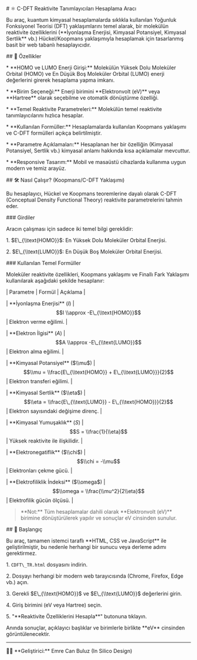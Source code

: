 \# ⚛️ C-DFT Reaktivite Tanımlayıcıları Hesaplama Aracı



Bu araç, kuantum kimyasal hesaplamalarda sıklıkla kullanılan Yoğunluk Fonksiyonel Teorisi (DFT) yaklaşımlarını temel alarak, bir molekülün reaktivite özelliklerini (\*\*İyonlaşma Enerjisi, Kimyasal Potansiyel, Kimyasal Sertlik\*\* vb.) Hückel/Koopmans yaklaşımıyla hesaplamak için tasarlanmış basit bir web tabanlı hesaplayıcıdır.



\## 🌟 Özellikler



\* \*\*HOMO ve LUMO Enerji Girişi:\*\* Molekülün Yüksek Dolu Moleküler Orbital (HOMO) ve En Düşük Boş Moleküler Orbital (LUMO) enerji değerlerini girerek hesaplama yapma imkanı.

\* \*\*Birim Seçeneği:\*\* Enerji birimini \*\*Elektronvolt (eV)\*\* veya \*\*Hartree\*\* olarak seçebilme ve otomatik dönüştürme özelliği.

\* \*\*Temel Reaktivite Parametreleri:\*\* Molekülün temel reaktivite tanımlayıcılarını hızlıca hesaplar.

\* \*\*Kullanılan Formüller:\*\* Hesaplamalarda kullanılan Koopmans yaklaşımı ve C-DFT formülleri açıkça belirtilmiştir.

\* \*\*Parametre Açıklamaları:\*\* Hesaplanan her bir özelliğin (Kimyasal Potansiyel, Sertlik vb.) kimyasal anlamı hakkında kısa açıklamalar mevcuttur.

\* \*\*Responsive Tasarım:\*\* Mobil ve masaüstü cihazlarda kullanıma uygun modern ve temiz arayüz.



\## 🛠️ Nasıl Çalışır? (Koopmans/C-DFT Yaklaşımı)



Bu hesaplayıcı, Hückel ve Koopmans teoremlerine dayalı olarak C-DFT (Conceptual Density Functional Theory) reaktivite parametrelerini tahmin eder.



\### Girdiler



Aracın çalışması için sadece iki temel bilgi gereklidir:



1\.  $E\_{\\text{HOMO}}$: En Yüksek Dolu Moleküler Orbital Enerjisi.

2\.  $E\_{\\text{LUMO}}$: En Düşük Boş Moleküler Orbital Enerjisi.



\### Kullanılan Temel Formüller



Moleküler reaktivite özellikleri, Koopmans yaklaşımı ve Finallı Fark Yaklaşımı kullanılarak aşağıdaki şekilde hesaplanır:



| Parametre | Formül | Açıklama |



| \*\*İyonlaşma Enerjisi\*\* ($I$) | $$I \\approx -E\_{\\text{HOMO}}$$ | Elektron verme eğilimi. |

| \*\*Elektron İlgisi\*\* ($A$) | $$A \\approx -E\_{\\text{LUMO}}$$ | Elektron alma eğilimi. |

| \*\*Kimyasal Potansiyel\*\* ($\\mu$) | $$\\mu = \\frac{E\_{\\text{HOMO}} + E\_{\\text{LUMO}}}{2}$$ | Elektron transferi eğilimi. |

| \*\*Kimyasal Sertlik\*\* ($\\eta$) | $$\\eta = \\frac{E\_{\\text{LUMO}} - E\_{\\text{HOMO}}}{2}$$ | Elektron sayısındaki değişime direnç. |

| \*\*Kimyasal Yumuşaklık\*\* ($S$) | $$S = \\frac{1}{\\eta}$$ | Yüksek reaktivite ile ilişkilidir. |

| \*\*Elektronegatiflik\*\* ($\\chi$) | $$\\chi = -\\mu$$ | Elektronları çekme gücü. |

| \*\*Elektrofiliklik İndeksi\*\* ($\\omega$) | $$\\omega = \\frac{\\mu^2}{2\\eta}$$ | Elektrofilik gücün ölçüsü. |



> \*\*Not:\*\* Tüm hesaplamalar dahili olarak \*\*Elektronvolt (eV)\*\* birimine dönüştürülerek yapılır ve sonuçlar eV cinsinden sunulur.



\## 🚀 Başlangıç



Bu araç, tamamen istemci taraflı \*\*HTML, CSS ve JavaScript\*\* ile geliştirilmiştir, bu nedenle herhangi bir sunucu veya derleme adımı gerektirmez.



1\.  `CDFT\_TR.html` dosyasını indirin.

2\.  Dosyayı herhangi bir modern web tarayıcısında (Chrome, Firefox, Edge vb.) açın.

3\.  Gerekli $E\_{\\text{HOMO}}$ ve $E\_{\\text{LUMO}}$ değerlerini girin.

4\.  Giriş birimini (eV veya Hartree) seçin.

5\.  "\*\*Reaktivite Özelliklerini Hesapla\*\*" butonuna tıklayın.



Anında sonuçlar, açıklayıcı başlıklar ve birimlerle birlikte \*\*eV\*\* cinsinden görüntülenecektir.



---



👨‍💻 \*\*Geliştirici:\*\* Emre Can Buluz (In Silico Design)

